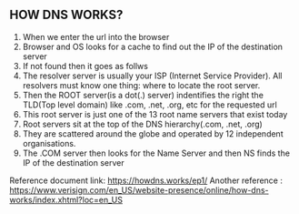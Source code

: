 ## HOW DNS WORKS?
1. When we enter the url into the browser
2. Browser and OS looks for a cache to find out the IP of the destination server
3. If not found then it goes as follws
4. The resolver server is usually your ISP (Internet Service Provider). All resolvers must know one thing: where to locate the root server.
5. Then the ROOT server(is a dot(.) server) indentifies the right the TLD(Top level domain) like .com, .net, .org, etc for the requested url
6. This root server is just one of the 13 root name servers that exist today
7. Root servers sit at the top of the DNS hierarchy(.com, .net, .org)
8. They are scattered around the globe and operated by 12 independent organisations.
11. The .COM server then looks for the Name Server and then NS finds the IP of the destination server

Reference document link: https://howdns.works/ep1/
Another reference : https://www.verisign.com/en_US/website-presence/online/how-dns-works/index.xhtml?loc=en_US
